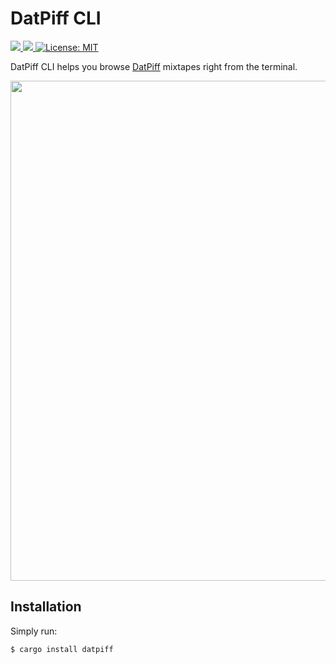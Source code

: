 # DatPiff CLI

<p>
  <a href="https://crates.io/crates/datpiff" target="_blank">
    <img src="https://img.shields.io/crates/v/datpiff.svg" />
  </a>
  <a href="https://docs.rs/datpiff" target="_blank">
    <img src="https://docs.rs/datpiff/badge.svg" />
  </a>
  <a href="LICENSE" target="_blank">
    <img alt="License: MIT" src="https://img.shields.io/badge/License-MIT-blue.svg" />
  </a>
</p>

DatPiff CLI helps you browse [DatPiff](https://www.datpiff.com/) mixtapes right from the terminal.

<img width="800" src="https://cdn.jsdelivr.net/gh/tsirysndr/datpiff@master/datpiff-preview.svg">

## Installation

Simply run:

```bash
$ cargo install datpiff
```
